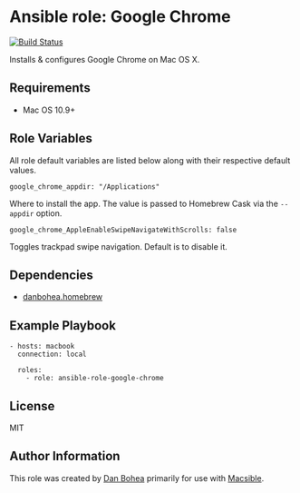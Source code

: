 # Ansible role: Google Chrome

[![Build Status](https://travis-ci.org/danbohea/ansible-role-google-chrome.svg?branch=master)](https://travis-ci.org/danbohea/ansible-role-google-chrome)

Installs & configures Google Chrome on Mac OS X.


## Requirements

- Mac OS 10.9+


## Role Variables

All role default variables are listed below along with their respective default values.

```
google_chrome_appdir: "/Applications"
```

Where to install the app. The value is passed to Homebrew Cask via the `--appdir` option.

```
google_chrome_AppleEnableSwipeNavigateWithScrolls: false
```

Toggles trackpad swipe navigation. Default is to disable it.


## Dependencies

- [danbohea.homebrew](https://galaxy.ansible.com/danbohea/homebrew)


## Example Playbook

```
- hosts: macbook
  connection: local

  roles:
    - role: ansible-role-google-chrome
```

## License

MIT


## Author Information

This role was created by [Dan Bohea](http://bohea.co.uk) primarily for use with [Macsible](https://github.com/danbohea/macsible).
